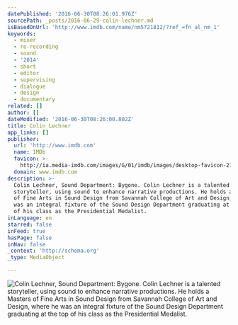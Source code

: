 ```yaml
---
datePublished: '2016-06-30T08:26:01.976Z'
sourcePath: _posts/2016-06-29-colin-lechner.md
isBasedOnUrl: 'http://www.imdb.com/name/nm5721812/?ref_=fn_al_nm_1'
keywords:
  - mixer
  - re-recording
  - sound
  - '2014'
  - short
  - editor
  - supervising
  - dialogue
  - design
  - documentary
related: []
author: []
dateModified: '2016-06-30T08:26:00.802Z'
title: Colin Lechner
app_links: []
publisher:
  url: 'http://www.imdb.com'
  name: IMDb
  favicon: >-
    http://ia.media-imdb.com/images/G/01/imdb/images/desktop-favicon-2165806970._CB270901283_.ico
  domain: www.imdb.com
description: >-
  Colin Lechner, Sound Department: Bygone. Colin Lechner is a talented
  storyteller, using sound to enhance narrative productions. He holds a Masters
  of Fine Arts in Sound Design from Savannah College of Art and Design, where he
  was an integral fixture of the Sound Design Department graduating at the top
  of his class as the Presidential Medalist.
inLanguage: en
starred: false
inFeed: true
hasPage: false
inNav: false
_context: 'http://schema.org'
_type: MediaObject

---
```

![Colin Lechner, Sound Department: Bygone. Colin Lechner is a talented storyteller, using sound to enhance narrative productions. He holds a Masters of Fine Arts in Sound Design from Savannah College of Art and Design, where he was an integral fixture of the Sound Design Department graduating at the top of his class as the Presidential Medalist.](https://the-grid-user-content.s3-us-west-2.amazonaws.com/c8c73ac0-cbad-407c-b9ec-024da0acce19.jpg)